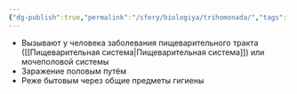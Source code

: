```yaml
---
{"dg-publish":true,"permalink":"/sfery/biologiya/trihomonada/","tags":["Зоология"]}
---
```


- Вызывают у человека заболевания пищеварительного тракта ([[Пищеварительная система\|Пищеварительная система]]) или мочеполовой системы
- Заражение половым путём
- Реже бытовым через общие предметы гигиены